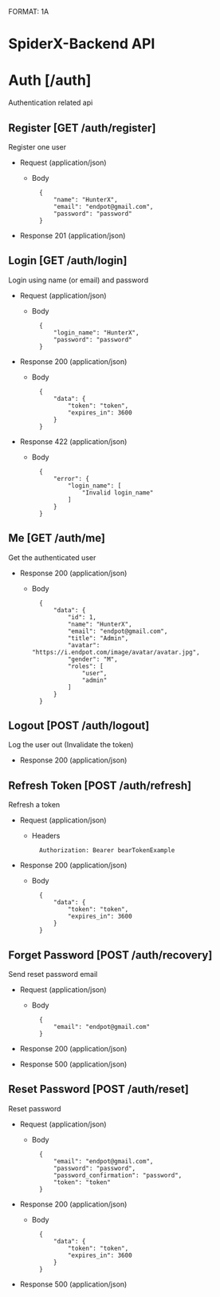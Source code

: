 FORMAT: 1A

# SpiderX-Backend API

# Auth [/auth]
Authentication related api

## Register [GET /auth/register]
Register one user

+ Request (application/json)
    + Body

            {
                "name": "HunterX",
                "email": "endpot@gmail.com",
                "password": "password"
            }

+ Response 201 (application/json)

## Login [GET /auth/login]
Login using name (or email) and password

+ Request (application/json)
    + Body

            {
                "login_name": "HunterX",
                "password": "password"
            }

+ Response 200 (application/json)
    + Body

            {
                "data": {
                    "token": "token",
                    "expires_in": 3600
                }
            }

+ Response 422 (application/json)
    + Body

            {
                "error": {
                    "login_name": [
                        "Invalid login_name"
                    ]
                }
            }

## Me [GET /auth/me]
Get the authenticated user

+ Response 200 (application/json)
    + Body

            {
                "data": {
                    "id": 1,
                    "name": "HunterX",
                    "email": "endpot@gmail.com",
                    "title": "Admin",
                    "avatar": "https://i.endpot.com/image/avatar/avatar.jpg",
                    "gender": "M",
                    "roles": [
                        "user",
                        "admin"
                    ]
                }
            }

## Logout [POST /auth/logout]
Log the user out (Invalidate the token)

+ Response 200 (application/json)

## Refresh Token [POST /auth/refresh]
Refresh a token

+ Request (application/json)
    + Headers

            Authorization: Bearer bearTokenExample

+ Response 200 (application/json)
    + Body

            {
                "data": {
                    "token": "token",
                    "expires_in": 3600
                }
            }

## Forget Password [POST /auth/recovery]
Send reset password email

+ Request (application/json)
    + Body

            {
                "email": "endpot@gmail.com"
            }

+ Response 200 (application/json)

+ Response 500 (application/json)

## Reset Password [POST /auth/reset]
Reset password

+ Request (application/json)
    + Body

            {
                "email": "endpot@gmail.com",
                "password": "password",
                "password_confirmation": "password",
                "token": "token"
            }

+ Response 200 (application/json)
    + Body

            {
                "data": {
                    "token": "token",
                    "expires_in": 3600
                }
            }

+ Response 500 (application/json)